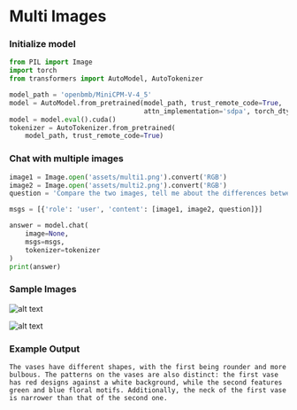 # Multi Images

### Initialize model

```python
from PIL import Image
import torch
from transformers import AutoModel, AutoTokenizer

model_path = 'openbmb/MiniCPM-V-4_5'
model = AutoModel.from_pretrained(model_path, trust_remote_code=True,
                                  attn_implementation='sdpa', torch_dtype=torch.bfloat16)  # sdpa or flash_attention_2, no eager
model = model.eval().cuda()
tokenizer = AutoTokenizer.from_pretrained(
    model_path, trust_remote_code=True)
```

### Chat with multiple images

```python
image1 = Image.open('assets/multi1.png').convert('RGB')
image2 = Image.open('assets/multi2.png').convert('RGB')
question = 'Compare the two images, tell me about the differences between them.'

msgs = [{'role': 'user', 'content': [image1, image2, question]}]

answer = model.chat(
    image=None,
    msgs=msgs,
    tokenizer=tokenizer
)
print(answer)
```

### Sample Images

![alt text](./assets/multi1.png)

![alt text](./assets/multi2.png)

### Example Output

```
The vases have different shapes, with the first being rounder and more bulbous. The patterns on the vases are also distinct: the first vase has red designs against a white background, while the second features green and blue floral motifs. Additionally, the neck of the first vase is narrower than that of the second one.
```
